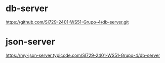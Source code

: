 # db-server
https://github.com/SI729-2401-WS51-Grupo-4/db-server.git
# json-server
https://my-json-server.typicode.com/SI729-2401-WS51-Grupo-4/db-server
